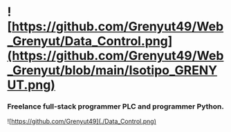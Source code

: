 # ![https://github.com/Grenyut49/Web_Grenyut/Data_Control.png](https://github.com/Grenyut49/Web_Grenyut/blob/main/Isotipo_GRENYUT.png)
### Freelance full-stack programmer PLC and programmer Python.

![https://github.com/Grenyut49](./Data_Control.png)
